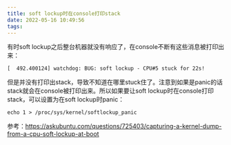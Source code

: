 ```yaml
---
title: soft lockup时在console打印stack
date: 2022-05-16 10:49:56
tags:
---
```


有时soft lockup之后整台机器就没有响应了，在console不断有这些消息被打印出来：

```text
[  492.400124] watchdog: BUG: soft lockup - CPU#5 stuck for 22s!
```

但是并没有打印出stack，导致不知道在哪里stuck住了。注意到如果是panic的话stack就会在console被打印出来。所以如果要让soft lockup时在console打印stack，可以设置为在soft lockup时panic：

```shell
echo 1 > /proc/sys/kernel/softlockup_panic
```

参考：<https://askubuntu.com/questions/725403/capturing-a-kernel-dump-from-a-cpu-soft-lockup-at-boot>

